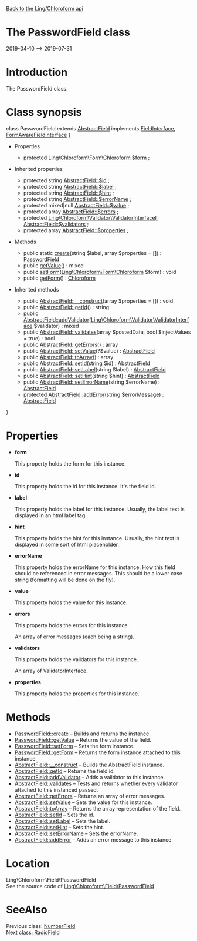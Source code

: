 [Back to the Ling/Chloroform api](https://github.com/lingtalfi/Chloroform/blob/master/doc/api/Ling/Chloroform.md)



The PasswordField class
================
2019-04-10 --> 2019-07-31






Introduction
============

The PasswordField class.



Class synopsis
==============


class <span class="pl-k">PasswordField</span> extends [AbstractField](https://github.com/lingtalfi/Chloroform/blob/master/doc/api/Ling/Chloroform/Field/AbstractField.md) implements [FieldInterface](https://github.com/lingtalfi/Chloroform/blob/master/doc/api/Ling/Chloroform/Field/FieldInterface.md), [FormAwareFieldInterface](https://github.com/lingtalfi/Chloroform/blob/master/doc/api/Ling/Chloroform/Field/FormAwareFieldInterface.md) {

- Properties
    - protected [Ling\Chloroform\Form\Chloroform](https://github.com/lingtalfi/Chloroform/blob/master/doc/api/Ling/Chloroform/Form/Chloroform.md) [$form](#property-form) ;

- Inherited properties
    - protected string [AbstractField::$id](#property-id) ;
    - protected string [AbstractField::$label](#property-label) ;
    - protected string [AbstractField::$hint](#property-hint) ;
    - protected string [AbstractField::$errorName](#property-errorName) ;
    - protected mixed|null [AbstractField::$value](#property-value) ;
    - protected array [AbstractField::$errors](#property-errors) ;
    - protected [Ling\Chloroform\Validator\ValidatorInterface[]](https://github.com/lingtalfi/Chloroform/blob/master/doc/api/Ling/Chloroform/Validator/ValidatorInterface.md) [AbstractField::$validators](#property-validators) ;
    - protected array [AbstractField::$properties](#property-properties) ;

- Methods
    - public static [create](https://github.com/lingtalfi/Chloroform/blob/master/doc/api/Ling/Chloroform/Field/PasswordField/create.md)(string $label, array $properties = []) : [PasswordField](https://github.com/lingtalfi/Chloroform/blob/master/doc/api/Ling/Chloroform/Field/PasswordField.md)
    - public [getValue](https://github.com/lingtalfi/Chloroform/blob/master/doc/api/Ling/Chloroform/Field/PasswordField/getValue.md)() : mixed
    - public [setForm](https://github.com/lingtalfi/Chloroform/blob/master/doc/api/Ling/Chloroform/Field/PasswordField/setForm.md)([Ling\Chloroform\Form\Chloroform](https://github.com/lingtalfi/Chloroform/blob/master/doc/api/Ling/Chloroform/Form/Chloroform.md) $form) : void
    - public [getForm](https://github.com/lingtalfi/Chloroform/blob/master/doc/api/Ling/Chloroform/Field/PasswordField/getForm.md)() : [Chloroform](https://github.com/lingtalfi/Chloroform/blob/master/doc/api/Ling/Chloroform/Form/Chloroform.md)

- Inherited methods
    - public [AbstractField::__construct](https://github.com/lingtalfi/Chloroform/blob/master/doc/api/Ling/Chloroform/Field/AbstractField/__construct.md)(array $properties = []) : void
    - public [AbstractField::getId](https://github.com/lingtalfi/Chloroform/blob/master/doc/api/Ling/Chloroform/Field/AbstractField/getId.md)() : string
    - public [AbstractField::addValidator](https://github.com/lingtalfi/Chloroform/blob/master/doc/api/Ling/Chloroform/Field/AbstractField/addValidator.md)([Ling\Chloroform\Validator\ValidatorInterface](https://github.com/lingtalfi/Chloroform/blob/master/doc/api/Ling/Chloroform/Validator/ValidatorInterface.md) $validator) : mixed
    - public [AbstractField::validates](https://github.com/lingtalfi/Chloroform/blob/master/doc/api/Ling/Chloroform/Field/AbstractField/validates.md)(array $postedData, bool $injectValues = true) : bool
    - public [AbstractField::getErrors](https://github.com/lingtalfi/Chloroform/blob/master/doc/api/Ling/Chloroform/Field/AbstractField/getErrors.md)() : array
    - public [AbstractField::setValue](https://github.com/lingtalfi/Chloroform/blob/master/doc/api/Ling/Chloroform/Field/AbstractField/setValue.md)(?$value) : [AbstractField](https://github.com/lingtalfi/Chloroform/blob/master/doc/api/Ling/Chloroform/Field/AbstractField.md)
    - public [AbstractField::toArray](https://github.com/lingtalfi/Chloroform/blob/master/doc/api/Ling/Chloroform/Field/AbstractField/toArray.md)() : array
    - public [AbstractField::setId](https://github.com/lingtalfi/Chloroform/blob/master/doc/api/Ling/Chloroform/Field/AbstractField/setId.md)(string $id) : [AbstractField](https://github.com/lingtalfi/Chloroform/blob/master/doc/api/Ling/Chloroform/Field/AbstractField.md)
    - public [AbstractField::setLabel](https://github.com/lingtalfi/Chloroform/blob/master/doc/api/Ling/Chloroform/Field/AbstractField/setLabel.md)(string $label) : [AbstractField](https://github.com/lingtalfi/Chloroform/blob/master/doc/api/Ling/Chloroform/Field/AbstractField.md)
    - public [AbstractField::setHint](https://github.com/lingtalfi/Chloroform/blob/master/doc/api/Ling/Chloroform/Field/AbstractField/setHint.md)(string $hint) : [AbstractField](https://github.com/lingtalfi/Chloroform/blob/master/doc/api/Ling/Chloroform/Field/AbstractField.md)
    - public [AbstractField::setErrorName](https://github.com/lingtalfi/Chloroform/blob/master/doc/api/Ling/Chloroform/Field/AbstractField/setErrorName.md)(string $errorName) : [AbstractField](https://github.com/lingtalfi/Chloroform/blob/master/doc/api/Ling/Chloroform/Field/AbstractField.md)
    - protected [AbstractField::addError](https://github.com/lingtalfi/Chloroform/blob/master/doc/api/Ling/Chloroform/Field/AbstractField/addError.md)(string $errorMessage) : [AbstractField](https://github.com/lingtalfi/Chloroform/blob/master/doc/api/Ling/Chloroform/Field/AbstractField.md)

}




Properties
=============

- <span id="property-form"><b>form</b></span>

    This property holds the form for this instance.
    
    

- <span id="property-id"><b>id</b></span>

    This property holds the id for this instance.
    It's the field id.
    
    

- <span id="property-label"><b>label</b></span>

    This property holds the label for this instance.
    Usually, the label text is displayed in an html label tag.
    
    

- <span id="property-hint"><b>hint</b></span>

    This property holds the hint for this instance.
    Usually, the hint text is displayed in some sort of html placeholder.
    
    

- <span id="property-errorName"><b>errorName</b></span>

    This property holds the errorName for this instance.
    How this field should be referenced in error messages.
    This should be a lower case string (formatting will be done on the fly).
    
    

- <span id="property-value"><b>value</b></span>

    This property holds the value for this instance.
    
    

- <span id="property-errors"><b>errors</b></span>

    This property holds the errors for this instance.
    
    An array of error messages (each being a string).
    
    

- <span id="property-validators"><b>validators</b></span>

    This property holds the validators for this instance.
    
    An array of ValidatorInterface.
    
    

- <span id="property-properties"><b>properties</b></span>

    This property holds the properties for this instance.
    
    



Methods
==============

- [PasswordField::create](https://github.com/lingtalfi/Chloroform/blob/master/doc/api/Ling/Chloroform/Field/PasswordField/create.md) &ndash; Builds and returns the instance.
- [PasswordField::getValue](https://github.com/lingtalfi/Chloroform/blob/master/doc/api/Ling/Chloroform/Field/PasswordField/getValue.md) &ndash; Returns the value of the field.
- [PasswordField::setForm](https://github.com/lingtalfi/Chloroform/blob/master/doc/api/Ling/Chloroform/Field/PasswordField/setForm.md) &ndash; Sets the form instance.
- [PasswordField::getForm](https://github.com/lingtalfi/Chloroform/blob/master/doc/api/Ling/Chloroform/Field/PasswordField/getForm.md) &ndash; Returns the form instance attached to this instance.
- [AbstractField::__construct](https://github.com/lingtalfi/Chloroform/blob/master/doc/api/Ling/Chloroform/Field/AbstractField/__construct.md) &ndash; Builds the AbstractField instance.
- [AbstractField::getId](https://github.com/lingtalfi/Chloroform/blob/master/doc/api/Ling/Chloroform/Field/AbstractField/getId.md) &ndash; Returns the field id.
- [AbstractField::addValidator](https://github.com/lingtalfi/Chloroform/blob/master/doc/api/Ling/Chloroform/Field/AbstractField/addValidator.md) &ndash; Adds a validator to this instance.
- [AbstractField::validates](https://github.com/lingtalfi/Chloroform/blob/master/doc/api/Ling/Chloroform/Field/AbstractField/validates.md) &ndash; Tests and returns whether every validator attached to this instanced passed.
- [AbstractField::getErrors](https://github.com/lingtalfi/Chloroform/blob/master/doc/api/Ling/Chloroform/Field/AbstractField/getErrors.md) &ndash; Returns an array of error messages.
- [AbstractField::setValue](https://github.com/lingtalfi/Chloroform/blob/master/doc/api/Ling/Chloroform/Field/AbstractField/setValue.md) &ndash; Sets the value for this instance.
- [AbstractField::toArray](https://github.com/lingtalfi/Chloroform/blob/master/doc/api/Ling/Chloroform/Field/AbstractField/toArray.md) &ndash; Returns the array representation of the field.
- [AbstractField::setId](https://github.com/lingtalfi/Chloroform/blob/master/doc/api/Ling/Chloroform/Field/AbstractField/setId.md) &ndash; Sets the id.
- [AbstractField::setLabel](https://github.com/lingtalfi/Chloroform/blob/master/doc/api/Ling/Chloroform/Field/AbstractField/setLabel.md) &ndash; Sets the label.
- [AbstractField::setHint](https://github.com/lingtalfi/Chloroform/blob/master/doc/api/Ling/Chloroform/Field/AbstractField/setHint.md) &ndash; Sets the hint.
- [AbstractField::setErrorName](https://github.com/lingtalfi/Chloroform/blob/master/doc/api/Ling/Chloroform/Field/AbstractField/setErrorName.md) &ndash; Sets the errorName.
- [AbstractField::addError](https://github.com/lingtalfi/Chloroform/blob/master/doc/api/Ling/Chloroform/Field/AbstractField/addError.md) &ndash; Adds an error message to this instance.





Location
=============
Ling\Chloroform\Field\PasswordField<br>
See the source code of [Ling\Chloroform\Field\PasswordField](https://github.com/lingtalfi/Chloroform/blob/master/Field/PasswordField.php)



SeeAlso
==============
Previous class: [NumberField](https://github.com/lingtalfi/Chloroform/blob/master/doc/api/Ling/Chloroform/Field/NumberField.md)<br>Next class: [RadioField](https://github.com/lingtalfi/Chloroform/blob/master/doc/api/Ling/Chloroform/Field/RadioField.md)<br>
